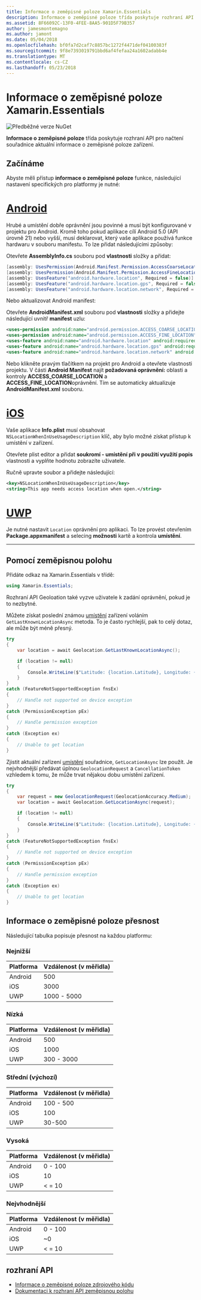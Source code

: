 ```yaml
---
title: Informace o zeměpisné poloze Xamarin.Essentials
description: Informace o zeměpisné poloze třída poskytuje rozhraní API pro načtení souřadnice aktuální informace o zeměpisné poloze zařízení.
ms.assetid: 8F66092C-13F0-4FEE-8AA5-901D5F79B357
author: jamesmontemagno
ms.author: jamont
ms.date: 05/04/2018
ms.openlocfilehash: bf0fa7d2caf7c8857bc1272f4471def04100383f
ms.sourcegitcommit: 9f8e7393019791bbd6af4fefaa24a1602adabb4e
ms.translationtype: MT
ms.contentlocale: cs-CZ
ms.lasthandoff: 05/23/2018
---
```

# <a name="xamarinessentials-geolocation"></a>Informace o zeměpisné poloze Xamarin.Essentials

![Předběžné verze NuGet](~/media/shared/pre-release.png)

**Informace o zeměpisné poloze** třída poskytuje rozhraní API pro načtení souřadnice aktuální informace o zeměpisné poloze zařízení.

## <a name="getting-started"></a>Začínáme

Abyste měli přístup **informace o zeměpisné poloze** funkce, následující nastavení specifických pro platformy je nutné:

# <a name="androidtabandroid"></a>[Android](#tab/android)

Hrubé a umístění dobře oprávnění jsou povinné a musí být konfigurované v projektu pro Android. Kromě toho pokud aplikace cílí Android 5.0 (API úrovně 21) nebo vyšší, musí deklarovat, který vaše aplikace používá funkce hardwaru v souboru manifestu. To lze přidat následujícími způsoby:

Otevřete **AssemblyInfo.cs** souboru pod **vlastnosti** složky a přidat:

```csharp
[assembly: UsesPermission(Android.Manifest.Permission.AccessCoarseLocation)]
[assembly: UsesPermission(Android.Manifest.Permission.AccessFineLocation)]
[assembly: UsesFeature("android.hardware.location", Required = false)]
[assembly: UsesFeature("android.hardware.location.gps", Required = false)]
[assembly: UsesFeature("android.hardware.location.network", Required = false)]
```

Nebo aktualizovat Android manifest:

Otevřete **AndroidManifest.xml** souboru pod **vlastnosti** složky a přidejte následující uvnitř **manifest** uzlu:

```xml
<uses-permission android:name="android.permission.ACCESS_COARSE_LOCATION" />
<uses-permission android:name="android.permission.ACCESS_FINE_LOCATION" />
<uses-feature android:name="android.hardware.location" android:required="false" />
<uses-feature android:name="android.hardware.location.gps" android:required="false" />
<uses-feature android:name="android.hardware.location.network" android:required="false" />
```

Nebo klikněte pravým tlačítkem na projekt pro Android a otevřete vlastnosti projektu. V části **Android Manifest** najít **požadovaná oprávnění:** oblasti a kontroly **ACCESS_COARSE_LOCATION** a **ACCESS_FINE_LOCATION**oprávnění. Tím se automaticky aktualizuje **AndroidManifest.xml** souboru.

# <a name="iostabios"></a>[iOS](#tab/ios)

Vaše aplikace **Info.plist** musí obsahovat `NSLocationWhenInUseUsageDescription` klíč, aby bylo možné získat přístup k umístění v zařízení.

Otevřete plist editor a přidat **soukromí - umístění při v použití využití popis** vlastnosti a vyplňte hodnotu zobrazíte uživatele.

Ručně upravte soubor a přidejte následující:

```xml
<key>NSLocationWhenInUseUsageDescription</key>
<string>This app needs access location when open.</string>
```

# <a name="uwptabuwp"></a>[UWP](#tab/uwp)

Je nutné nastavit `Location` oprávnění pro aplikaci. To lze provést otevřením **Package.appxmanifest** a selecing **možnosti** kartě a kontrola **umístění**.

-----

## <a name="using-geolocation"></a>Pomocí zeměpisnou polohu

Přidáte odkaz na Xamarin.Essentials v třídě:

```csharp
using Xamarin.Essentials;
```

Rozhraní API Geoloation také vyzve uživatele k zadání oprávnění, pokud je to nezbytné.

Můžete získat poslední známou [umístění](xref:Xamarin.Essentials.Location) zařízení voláním `GetLastKnownLocationAsync` metoda. To je často rychlejší, pak to celý dotaz, ale může být méně přesný.

```csharp
try
{
    var location = await Geolocation.GetLastKnownLocationAsync();

    if (location != null)
    {
        Console.WriteLine($"Latitude: {location.Latitude}, Longitude: {location.Longitude}");
    }
}
catch (FeatureNotSupportedException fnsEx)
{
    // Handle not supported on device exception
}
catch (PermissionException pEx)
{
    // Handle permission exception
}
catch (Exception ex)
{
    // Unable to get location
}
```

Zjistit aktuální zařízení [umístění](xref:Xamarin.Essentials.Location) souřadnice, `GetLocationAsync` lze použít. Je nejvhodnější předávat úplnou `GeolocationRequest` a `CancellationToken` vzhledem k tomu, že může trvat nějakou dobu umístění zařízení.

```csharp
try
{
    var request = new GeolocationRequest(GeolocationAccuracy.Medium);
    var location = await Geolocation.GetLocationAsync(request);

    if (location != null)
    {
        Console.WriteLine($"Latitude: {location.Latitude}, Longitude: {location.Longitude}");
    }
}
catch (FeatureNotSupportedException fnsEx)
{
    // Handle not supported on device exception
}
catch (PermissionException pEx)
{
    // Handle permission exception
}
catch (Exception ex)
{
    // Unable to get location
}
```

## <a name="geolocation-accuracy"></a>Informace o zeměpisné poloze přesnost

Následující tabulka popisuje přesnost na každou platformu:

### <a name="lowest"></a>Nejnižší

| Platforma | Vzdálenost (v měřidla) |
| --- | --- |
| Android | 500 |
| iOS | 3000 |
| UWP | 1000 - 5000 |

### <a name="low"></a>Nízká

| Platforma | Vzdálenost (v měřidla) |
| --- | --- |
| Android | 500 |
| iOS | 1000 |
| UWP | 300 - 3000 |

### <a name="medium-default"></a>Střední (výchozí)

| Platforma | Vzdálenost (v měřidla) |
| --- | --- |
| Android | 100 - 500 |
| iOS | 100 |
| UWP | 30-500 |

### <a name="high"></a>Vysoká

| Platforma | Vzdálenost (v měřidla) |
| --- | --- |
| Android | 0 - 100 |
| iOS | 10 |
| UWP | < = 10 |

### <a name="best"></a>Nejvhodnější

| Platforma | Vzdálenost (v měřidla) |
| --- | --- |
| Android | 0 - 100 |
| iOS | ~0 |
| UWP | < = 10 |

## <a name="api"></a>rozhraní API

- [Informace o zeměpisné poloze zdrojového kódu](https://github.com/xamarin/Essentials/tree/master/Xamarin.Essentials/Geolocation)
- [Dokumentaci k rozhraní API zeměpisnou polohu](xref:Xamarin.Essentials.Geolocation)
